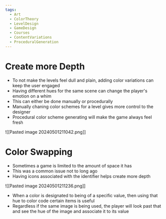```yaml
---
tags:
  - Art
  - ColorTheory
  - LevelDesign
  - GameDesign
  - Courses
  - ContentVariations
  - ProceduralGeneration
---
```

# Create more Depth
- To not make the levels feel dull and plain, adding color variations can keep the user engaged
- Having different hues for the same scene can change the player's emotion on a whim
- This can either be done manually or procedurally
- Manually chaning color schemes for a level gives more control to the designer
- Procedural color scheme generating will make the game always feel fresh

![[Pasted image 20240501211042.png]]
# Color Swapping
- Sometimes a game is limited to the amount of space it has
- This was a common issue not to long ago
- Having icons associated with the identifier helps create more depth

![[Pasted image 20240501211236.png]]

- When a color is designated to being of a specific value, then using that hue to color code certain items is useful
- Regardless if the same image is being used, the player will look past that and see the hue of the image and associate it to its value
